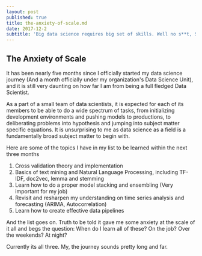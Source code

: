 ```yaml
---
layout: post
published: true
title: the-anxiety-of-scale.md
date: 2017-12-2
subtitle: 'Big data science requires big set of skills. Well no s**t, Sherlock'
---
```

## The Anxiety of Scale


It has been nearly five months since I officially started my data science journey (And a month officially under my organization's Data Science Unit), and it is still very daunting on how far I am from being a full fledged Data Scientist.

As a part of a small team of data scientists, it is expected for each of its members to be able to do a wide spectrum of tasks, from initializing development environments and pushing models to productions, to deliberating problems into hypothesis and jumping into subject matter specific equations. It is unsurprising to me as data science as a field is a fundamentally broad subject matter to begin with.

Here are some of the topics I have in my list to be learned within the next three months
1. Cross validation theory and implementation
2. Basics of text mining and Natural Language Processing, including TF-IDF, doc2vec, lemma and stemming
3. Learn how to do a proper model stacking and ensembling (Very important for my job)
4. Revisit and resharpen my understanding on time series analysis and forecasting (ARIMA, Autocorrelation)
5. Learn how to create effective data pipelines

And the list goes on. Truth to be told it gave me some anxiety at the scale of it all and begs the question: When do I learn all of these? On the job? Over the weekends? At night?

Currently its all three. My, the journey sounds pretty long and far.
